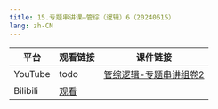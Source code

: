 ```yaml
---
title: 15.专题串讲课—管综（逻辑）6（20240615）
lang: zh-CN
---
```



| 平台       | 观看链接                                                                                                                               | 课件链接                                                                                                                                                                                              |
|----------|------------------------------------------------------------------------------------------------------------------------------------|---------------------------------------------------------------------------------------------------------------------------------------------------------------------------------------------------|
| YouTube  | todo                                                                                                                               | [管综逻辑-专题串讲组卷2](../../public/logic/%E9%80%BB%E8%BE%91-%E6%AD%A3%E5%BC%8F%E8%AF%BE/pdf/%E7%AE%A1%E7%BB%BC%E9%80%BB%E8%BE%91%20%E4%B8%93%E9%A2%98%E4%B8%B2%E8%AE%B2%E7%BB%84%E5%8D%B72%20-%20DA.pdf) |
| Bilibili | [观看](https://www.bilibili.com/video/BV1oHkTYFEWF?spm_id_from=333.788.videopod.sections&vd_source=752f1f454ebffd32e5dbe02742c48dab) |                                                                                                                                                                                                   |



